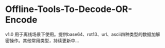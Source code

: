# Offline-Tools-To-Decode-OR-Encode
v1.0 用于离线场景下使用。提供base64、rot13、url、ascii四种类型的数据加解密操作。其他常用类型，持续更新中...<br>

